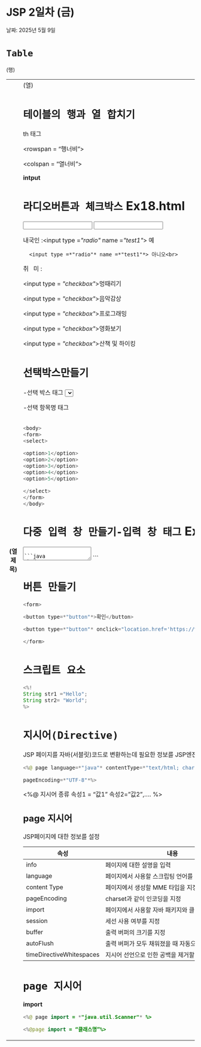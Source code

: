 # JSP 2일차 (금)

날짜: 2025년 5월 9일

# `Table`

<table>

<tr> (행)

<th> (열 제목)

<td> (열)

# `테이블의 행과 열 합치기`

th 태그 

<rowspan = “행너비”>

<colspan = “열너비”>

**<from>**

**intput** 

**</from>**

# `라디오버튼과 체크박스` Ex18.html

<input type = “radio”>

<input type = “checkbox”>

<body>

내국인 :<input type =*"radio"* name =*"test1"*> 예

      <input type =*"radio"* name =*"test1"*> 아니오<br>

취&nbsp;&nbsp;&nbsp;미 :

<input type = *"checkbox"*>멍때리기

<input type = *"checkbox"*>음악감상

<input type = *"checkbox"*>프로그래밍

<input type = *"checkbox"*>영화보기

<input type = *"checkbox"*>산책 및 하이킹

</body>

# `선택박스만들기`

-선택 박스 태그 <select>

-선택 항목명 태그 <option>

```java
<body>
<form>
<select>

<option>1</option>
<option>2</option>
<option>3</option>
<option>4</option>
<option>5</option>

</select>
</form>
</body>
```

# `다중 입력 창 만들기-입력 창 태그` Ex20.html

<textarea rows =”행” cols=”열”>

```java
<body>

코드입력:<br>

<textarea rows=*"5"* cols=*"70"*></textarea>

</body>
```

# `버튼 만들기`

```java
<form>

<button type=*"button"*>확인</button>

<button type=*"button"* onclick="location.href='https://www.naver.com'">확인1</button>

</form>
```

# `스크립트 요소`

```java
<%!
String str1 ="Hello";
String str2= "World";
%>
```

# `지시어(Directive)`

JSP 페이지를 자바(서블릿)코드로 변환하는데 필요한 정보를 JSP엔진에 제공

```java
<%@ page language=*"java"* contentType=*"text/html; charset=UTF-8"*

pageEncoding=*"UTF-8"*%>
```

<%@ 지시어 종류 속성1 = “값1” 속성2=”값2”,…. %>

## **page 지시어**

JSP페이지에 대한 정보를 설정

| 속성 | 내용 |
| --- | --- |
| info | 페이지에 대한 설명을 입력 |
| language | 페이지에서 사용할 스크립팅 언어를 지정 |
| content Type | 페이지에서 생성할 MME 타입을 지정 |
| pageEncoding | charset과 같이 인코딩을 지정 |
| import | 페이지에서 사용할 자바 패키지와 클래스를 지정 |
| session | 세선 사용 여부를 지정 |
| buffer | 출력 버퍼의 크기를 지정 |
| autoFlush | 출력 버퍼가 모두 채워졌을 때 자동으로 비울 지를 결정 |
| timeDirectiveWhitespaces | 지시어 선언으로 인한 공백을 제거할지 여부를 지정 |

# `page 지시어`

**import**

```java
<%@ page import = *"java.util.Scanner"* %>  

<%@page import = “클래스명”%>
```